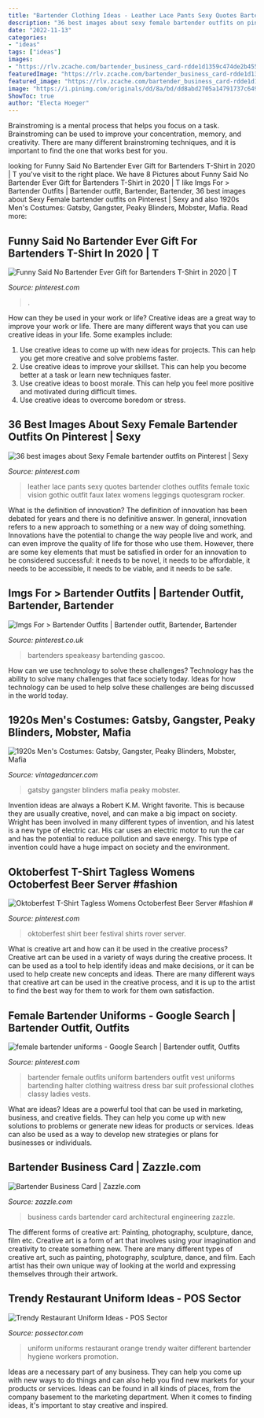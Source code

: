 ```yaml
---
title: "Bartender Clothing Ideas - Leather Lace Pants Sexy Quotes Bartender Clothes Outfits Female Toxic Vision Gothic Outfit Faux Latex Womens Leggings Quotesgram Rocker"
description: "36 best images about sexy female bartender outfits on pinterest"
date: "2022-11-13"
categories:
- "ideas"
tags: ["ideas"]
images:
- "https://rlv.zcache.com/bartender_business_card-rdde1d1359c474de2b4551434aa30bfb0_em40b_630.jpg?view_padding=[285%2C0%2C285%2C0]"
featuredImage: "https://rlv.zcache.com/bartender_business_card-rdde1d1359c474de2b4551434aa30bfb0_em40b_630.jpg?view_padding=[285%2C0%2C285%2C0]"
featured_image: "https://rlv.zcache.com/bartender_business_card-rdde1d1359c474de2b4551434aa30bfb0_em40b_630.jpg?view_padding=[285%2C0%2C285%2C0]"
image: "https://i.pinimg.com/originals/dd/8a/bd/dd8abd2705a14791737c649783c7cf62.jpg"
ShowToc: true
author: "Electa Hoeger"
---
```



Brainstroming is a mental process that helps you focus on a task. Brainstroming can be used to improve your concentration, memory, and creativity. There are many different brainstroming techniques, and it is important to find the one that works best for you.

	

		
looking for Funny Said No Bartender Ever Gift for Bartenders T-Shirt in 2020 | T you've visit to the right place. We have 8 Pictures about Funny Said No Bartender Ever Gift for Bartenders T-Shirt in 2020 | T like Imgs For &gt; Bartender Outfits | Bartender outfit, Bartender, Bartender, 36 best images about Sexy Female bartender outfits on Pinterest | Sexy and also 1920s Men&#039;s Costumes: Gatsby, Gangster, Peaky Blinders, Mobster, Mafia. Read more:
		
    
## Funny Said No Bartender Ever Gift For Bartenders T-Shirt In 2020 | T

<img loading=lazy src="https://i.pinimg.com/736x/3b/01/b7/3b01b7e7c5810cbe8cbaf3830af7decb.jpg" onerror="this.onerror=null;this.src='https://tse2.mm.bing.net/th?id=OIP.s0mjBMQHUt0-R7H76QR8ZAHaHh&amp;pid=15.1';" alt="Funny Said No Bartender Ever Gift for Bartenders T-Shirt in 2020 | T">

_Source: pinterest.com_

>. 

	

How can they be used in your work or life?
Creative ideas are a great way to improve your work or life. There are many different ways that you can use creative ideas in your life. Some examples include: 
1. Use creative ideas to come up with new ideas for projects. This can help you get more creative and solve problems faster. 
2. Use creative ideas to improve your skillset. This can help you become better at a task or learn new techniques faster. 
3. Use creative ideas to boost morale. This can help you feel more positive and motivated during difficult times. 
4. Use creative ideas to overcome boredom or stress.

    
## 36 Best Images About Sexy Female Bartender Outfits On Pinterest | Sexy

<img loading=lazy src="https://s-media-cache-ak0.pinimg.com/736x/ca/07/62/ca0762576d19ad5a4ea7f8dac7282f29--rocker-clothes-bar-clothes.jpg" onerror="this.onerror=null;this.src='https://tse2.mm.bing.net/th?id=OIP.8tu5VMAtxVJ9m5bSXZGKmAHaM_&amp;pid=15.1';" alt="36 best images about Sexy Female bartender outfits on Pinterest | Sexy">

_Source: pinterest.com_

>leather lace pants sexy quotes bartender clothes outfits female toxic vision gothic outfit faux latex womens leggings quotesgram rocker. 

	

What is the definition of innovation?
The definition of innovation has been debated for years and there is no definitive answer. In general, innovation refers to a new approach to something or a new way of doing something. Innovations have the potential to change the way people live and work, and can even improve the quality of life for those who use them. However, there are some key elements that must be satisfied in order for an innovation to be considered successful: it needs to be novel, it needs to be affordable, it needs to be accessible, it needs to be viable, and it needs to be safe.

    
## Imgs For &gt; Bartender Outfits | Bartender Outfit, Bartender, Bartender

<img loading=lazy src="https://i.pinimg.com/originals/d5/6e/a1/d56ea1fa41d350749f49c85e850a0cc9.jpg" onerror="this.onerror=null;this.src='https://tse2.mm.bing.net/th?id=OIP.C_DljbyvHuiqteDZj7NxXAHaHa&amp;pid=15.1';" alt="Imgs For &gt; Bartender Outfits | Bartender outfit, Bartender, Bartender">

_Source: pinterest.co.uk_

>bartenders speakeasy bartending gascoo. 

	

How can we use technology to solve these challenges?
Technology has the ability to solve many challenges that face society today. Ideas for how technology can be used to help solve these challenges are being discussed in the world today.

    
## 1920s Men&#039;s Costumes: Gatsby, Gangster, Peaky Blinders, Mobster, Mafia

<img loading=lazy src="https://vintagedancer.com/wp-content/uploads/1920s-mens-costumes-great-gatsby-vintagedancer4-450x648.jpg" onerror="this.onerror=null;this.src='https://tse1.mm.bing.net/th?id=OIP.bYEHskybDGE0V_R0canpkwAAAA&amp;pid=15.1';" alt="1920s Men&#039;s Costumes: Gatsby, Gangster, Peaky Blinders, Mobster, Mafia">

_Source: vintagedancer.com_

>gatsby gangster blinders mafia peaky mobster. 

	

Invention ideas are always a Robert K.M. Wright favorite. This is because they are usually creative, novel, and can make a big impact on society. Wright has been involved in many different types of invention, and his latest is a new type of electric car. His car uses an electric motor to run the car and has the potential to reduce pollution and save energy. This type of invention could have a huge impact on society and the environment.

    
## Oktoberfest T-Shirt Tagless Womens Octoberfest Beer Server #fashion #

<img loading=lazy src="https://i.pinimg.com/originals/dd/8a/bd/dd8abd2705a14791737c649783c7cf62.jpg" onerror="this.onerror=null;this.src='https://tse1.mm.bing.net/th?id=OIP.SGsg7Rz_UZ827AUfhpnuYgHaJ4&amp;pid=15.1';" alt="Oktoberfest T-Shirt Tagless Womens Octoberfest Beer Server #fashion #">

_Source: pinterest.com_

>oktoberfest shirt beer festival shirts rover server. 

	

What is creative art and how can it be used in the creative process?
Creative art can be used in a variety of ways during the creative process. It can be used as a tool to help identify ideas and make decisions, or it can be used to help create new concepts and ideas. There are many different ways that creative art can be used in the creative process, and it is up to the artist to find the best way for them to work for them own satisfaction.

    
## Female Bartender Uniforms - Google Search | Bartender Outfit, Outfits

<img loading=lazy src="https://i.pinimg.com/originals/b0/f5/10/b0f5102f7dbbe1ed688da3d5abfe91b8.jpg" onerror="this.onerror=null;this.src='https://tse4.mm.bing.net/th?id=OIP.TPPPY0smU-waPnhHQXXqJQAAAA&amp;pid=15.1';" alt="female bartender uniforms - Google Search | Bartender outfit, Outfits">

_Source: pinterest.com_

>bartender female outfits uniform bartenders outfit vest uniforms bartending halter clothing waitress dress bar suit professional clothes classy ladies vests. 

	

What are ideas?
Ideas are a powerful tool that can be used in marketing, business, and creative fields. They can help you come up with new solutions to problems or generate new ideas for products or services. Ideas can also be used as a way to develop new strategies or plans for businesses or individuals.

    
## Bartender Business Card | Zazzle.com

<img loading=lazy src="https://rlv.zcache.com/bartender_business_card-rdde1d1359c474de2b4551434aa30bfb0_em40b_630.jpg?view_padding=[285%2C0%2C285%2C0]" onerror="this.onerror=null;this.src='https://tse2.mm.bing.net/th?id=OIP.JgX_Q6Lt-WD1AamliIgA8AHaD4&amp;pid=15.1';" alt="Bartender Business Card | Zazzle.com">

_Source: zazzle.com_

>business cards bartender card architectural engineering zazzle. 

	

The different forms of creative art: Painting, photography, sculpture, dance, film etc.
Creative art is a form of art that involves using your imagination and creativity to create something new. There are many different types of creative art, such as painting, photography, sculpture, dance, and film. Each artist has their own unique way of looking at the world and expressing themselves through their artwork.

    
## Trendy Restaurant Uniform Ideas - POS Sector

<img loading=lazy src="https://possector.com/wordpress/wp-content/uploads/2014/04/restaurant-uniform-ideas-orange-uniforms.jpg" onerror="this.onerror=null;this.src='https://tse4.mm.bing.net/th?id=OIP.i2lTYI79vQLrB-40hYF1MQHaF5&amp;pid=15.1';" alt="Trendy Restaurant Uniform Ideas - POS Sector">

_Source: possector.com_

>uniform uniforms restaurant orange trendy waiter different bartender hygiene workers promotion. 

	

Ideas are a necessary part of any business. They can help you come up with new ways to do things and can also help you find new markets for your products or services. Ideas can be found in all kinds of places, from the company basement to the marketing department. When it comes to finding ideas, it's important to stay creative and inspired.

